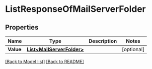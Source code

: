 # ListResponseOfMailServerFolder
## Properties
Name | Type | Description | Notes
------------ | ------------- | ------------- | -------------
**Value** | [**List&lt;MailServerFolder&gt;**](MailServerFolder.md) |  | [optional] 


[[Back to Model list]](Models.md) [[Back to README]](README.md)

